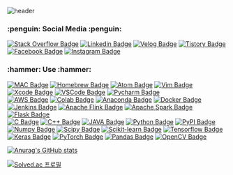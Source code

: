![header](https://capsule-render.vercel.app/api?type=waving&color=timeAuto&height=300&section=header&text=LinuxPenguin99&fontSize=60)

 <h3> :penguin: Social Media :penguin: </h3>

  [![Stack Overflow Badge](https://img.shields.io/badge/Stack_Overflow-0077b5?style=flat-square&logo=StackOverflow&logoColor=white&link=https://stackoverflow.com/users/17237814/linuxpenguin99)](https://stackoverflow.com/users/17237814/linuxpenguin99)
  [![Linkedin Badge](https://img.shields.io/badge/linkedin-0077b5?style=flat-square&logo=linkedin&logoColor=white&link=https://www.linkedin.com/in/%EC%83%81%EC%9D%BC-%EC%9C%A4-0938b1212/)](https://www.linkedin.com/in/%EC%83%81%EC%9D%BC-%EC%9C%A4-0938b1212/)
  [![Velog Badge](https://img.shields.io/badge/LinuxPenguin99's_Velog-11B48A?style=flat-square&logo=Vimeo&logoColor=white&link=https://velog.io/@linuxpenguin99)](https://velog.io/@linuxpenguin99)
	 [![Tistory Badge](https://img.shields.io/badge/Tistory-FF5722?style=flat-square&logo=blogger&logoColor=white&link=https://linuxpenguin.tistory.com//)](https://linuxpenguin.tistory.com/)	
  [![Facebook Badge](https://img.shields.io/badge/facebook-1877f2?style=flat-square&logo=facebook&logoColor=white&link=https://www.facebook.com/sangill.yun.9)](https://www.facebook.com/sangill.yun.9)
  [![Instagram Badge](https://img.shields.io/badge/Instagram-ff3399?style=flat-square&logo=Instagram&logoColor=white&link=https://www.instagram.com/dev_linuxpenguin99/)](https://www.instagram.com/dev_linuxpenguin99/)

<h3>:hammer: Use :hammer:</h3>

 [![MAC Badge](https://img.shields.io/badge/Mac_OS-000000?style=flat-square&logo=apple&logoColor=white&link=https://www.apple.com/kr/)](https://www.apple.com/kr/)
 [![Homebrew Badge](https://img.shields.io/badge/Homebrew-ffd40f?style=flat-square&logo=homebrew&logoColor=black&link=https://brew.sh/index_ko)](https://brew.sh/index_ko)
 [![Atom Badge](https://img.shields.io/badge/Atom-46c425?style=flat-square&logo=atom&logoColor=white&link=https://atom.io/)](https://atom.io/)
 [![Vim Badge](https://img.shields.io/badge/Vim-46c425?style=flat-square&logo=Vim&logoColor=white&link=https://www.vim.org/)](https://www.vim.org/)
 [![Xcode Badge](https://img.shields.io/badge/Xcode-147EFB?style=flat-square&logo=Xcode&logoColor=white&link=https://developer.apple.com/kr/)](https://developer.apple.com/kr/)
 [![VSCode Badge](https://img.shields.io/badge/VScode-007ACC?style=flat-square&logo=visualstudiocode&logoColor=white&link=https://code.visualstudio.com/)](https://code.visualstudio.com/)
 [![Pycharm Badge](https://img.shields.io/badge/Pycharm-31e801?style=flat-square&logo=pycharm&logoColor=white&link=https://www.jetbrains.com/pycharm/promo/?source=google&medium=cpc&campaign=14124132441&term=pycharm&gclid=CjwKCAjw9e6SBhB2EiwA5myr9s_BDJKtzjA3XK5Y8bbVujTlGuwxOmDsMzNGRV6zIwVPEpDn_U685BoC7YUQAvD_BwE)](https://www.jetbrains.com/pycharm/promo/?source=google&medium=cpc&campaign=14124132441&term=pycharm&gclid=CjwKCAjw9e6SBhB2EiwA5myr9s_BDJKtzjA3XK5Y8bbVujTlGuwxOmDsMzNGRV6zIwVPEpDn_U685BoC7YUQAvD_BwE)
	<br>
 [![AWS Badge](https://img.shields.io/badge/Amazon_AWS-fc9e1d?style=flat-square&logo=amazonaws&logoColor=white&link=https://aws.amazon.com/ko/)](https://aws.amazon.com/ko/)
 [![Colab Badge](https://img.shields.io/badge/Google_Colab-ffd40f?style=flat-square&logo=googlecolab&logoColor=black&link=https://colab.research.google.com/?hl=ko)](https://colab.research.google.com/?hl=ko)
 [![Anaconda Badge](https://img.shields.io/badge/Anaconda-31e801?style=flat-square&logo=anaconda&logoColor=white&link=https://www.anaconda.com/)](https://www.anaconda.com/)
 [![Docker Badge](https://img.shields.io/badge/Docker-429ffb?style=flat-square&logo=docker&logoColor=white&link=https://www.docker.com/)](https://www.docker.com/)
	[![Jenkins Badge](https://img.shields.io/badge/Jenkins-fb543f?style=flat-square&logo=jenkins&logoColor=white&link=https://www.jenkins.io/)](https://www.jenkins.io/)
	[![Apache Flink Badge](https://img.shields.io/badge/Apache_Flink-faf60d?style=flat-square&logo=apacheflink&logoColor=black&link=https://flink.apache.org/)](https://flink.apache.org/)
 [![Apache Spark Badge](https://img.shields.io/badge/Apache_Spark-faf60d?style=flat-square&logo=apachespark&logoColor=black&link=https://spark.apache.org/)](https://spark.apache.org/)
 [![Flask Badge](https://img.shields.io/badge/Flask-FFFFFF?style=flat-square&logo=flask&logoColor=black&link=https://flask.palletsprojects.com/)](https://flask.palletsprojects.com/)
	<br>
 [![C Badge](https://img.shields.io/badge/C-3776AB?style=flat-square&logo=c&logoColor=white&link=https://github.com/LinuxPenguin99)](https://github.com/LinuxPenguin99)
 [![C++ Badge](https://img.shields.io/badge/C++-3776AB?style=flat-square&logo=C%2B%2B&logoColor=white&link=https://github.com/cplusplus)](https://github.com/cplusplus)
 [![JAVA Badge](https://img.shields.io/badge/JAVA-3776AB?style=flat-square&logo=java&logoColor=white&link=https://www.oracle.com/kr/java/)](https://www.oracle.com/kr/java/)
 [![Python Badge](https://img.shields.io/badge/Python-3776AB?style=flat-square&logo=python&logoColor=yellow&link=https://www.python.org/)](https://www.python.org/)
 [![PyPI Badge](https://img.shields.io/badge/PyPI-3776AB?style=flat-square&logo=PyPI&logoColor=yellow&link=https://pypi.org/)](https://pypi.org/)
 [![Numpy Badge](https://img.shields.io/badge/Numpy-3776AB?style=flat-square&logo=numpy&logoColor=yellow&link=https://numpy.org/)](https://numpy.org/)
 [![Scipy Badge](https://img.shields.io/badge/Scipy-3776AB?style=flat-square&logo=scipy&logoColor=yellow&link=https://scipy.org)](https://scipy.org)
 [![Scikit-learn Badge](https://img.shields.io/badge/scikit_learn-3776AB?style=flat-square&logo=scikitlearn&logoColor=yellow&link=https://scikit-learn.org)](https://scikit-learn.org/)
 [![Tensorflow Badge](https://img.shields.io/badge/Tensorflow-faf9f9?style=flat-square&logo=tensorflow&logoColor=orange&link=https://www.tensorflow.org/)](https://www.tensorflow.org/)
 [![Keras Badge](https://img.shields.io/badge/Keras-faf9f9?style=flat-square&logo=keras&logoColor=red&link=https://keras.io/)](https://keras.io/)
 [![PyTorch Badge](https://img.shields.io/badge/PyTorch-faf9f9?style=flat-square&logo=PyTorch&logoColor=red&link=https://pytorch.org/)](https://pytorch.org/)
 [![Pandas Badge](https://img.shields.io/badge/Pandas-faf9f9?style=flat-square&logo=pandas&logoColor=purple&link=https://pandas.pydata.org/)](https://pandas.pydata.org/)
 [![OpenCV Badge](https://img.shields.io/badge/OpenCV-faf9f9?style=flat-square&logo=opencv&logoColor=orange&link=https://opencv.org/)](https://opencv.org/)


 [![Anurag's GitHub stats](https://github-readme-stats.vercel.app/api?username=LinuxPenguin99&show_icons=true&theme=cobalt2)](https://github.com/anuraghazra/github-readme-stats)
	
 [![Solved.ac 프로필](http://mazassumnida.wtf/api/v2/generate_badge?boj=linuxpenguin99)](https://solved.ac/linuxpenguin99)
